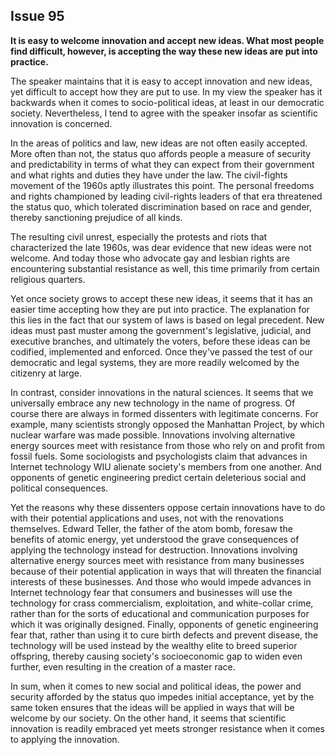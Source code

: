 
Issue 95
---------------------------

**It is easy to welcome innovation and accept new ideas. What most people find difficult,
however, is accepting the way these new ideas are put into practice.**


The speaker maintains that it is easy to accept innovation and new ideas, yet difficult to
accept how they are put to use. In my view the speaker has it backwards when it comes to
socio-political ideas, at least in our democratic society. Nevertheless, I tend to agree with the
speaker insofar as scientific innovation is concerned.

In the areas of politics and law, new ideas are not often easily accepted. More often than not,
the status quo affords people a measure of security and predictability in terms of what they can
expect from their government and what rights and duties they have under the law. The
civil-fights movement of the 1960s aptly illustrates this point. The personal freedoms and rights
championed by leading civil-rights leaders of that era threatened the status quo, which
tolerated discrimination based on race and gender, thereby sanctioning prejudice of all kinds.

The resulting civil unrest, especially the protests and riots that characterized the late 1960s,
was dear evidence that new ideas were not welcome. And today those who advocate gay and
lesbian rights are encountering substantial resistance as well, this time primarily from certain
religious quarters.

Yet once society grows to accept these new ideas, it seems that it has an easier time
accepting how they are put into practice. The explanation for this lies in the fact that our
system of laws is based on legal precedent. New ideas must past muster among the
government's legislative, judicial, and executive branches, and ultimately the voters, before
these ideas can be codified, implemented and enforced. Once they've passed the test of our
democratic and legal systems, they are more readily welcomed by the citizenry at large.

In contrast, consider innovations in the natural sciences. It seems that we universally
embrace any new technology in the name of progress. Of course there are always in formed
dissenters with legitimate concerns. For example, many scientists strongly opposed the
Manhattan Project, by which nuclear warfare was made possible. Innovations involving
alternative energy sources meet with resistance from those who rely on and profit from fossil
fuels. Some sociologists and psychologists claim that advances in Internet technology WIU
alienate society's members from one another. And opponents of genetic engineering predict
certain deleterious social and political consequences.

Yet the reasons why these dissenters oppose certain innovations have to do with their
potential applications and uses, not with the renovations themselves. Edward Teller, the father
of the atom bomb, foresaw the benefits of atomic energy, yet understood the grave
consequences of applying the technology instead for destruction. Innovations involving
alternative energy sources meet with resistance from many businesses because of their
potential application in ways that will threaten the financial interests of these businesses. And
those who would impede advances in Internet technology fear that consumers and businesses
will use the technology for crass commercialism, exploitation, and white-collar crime, rather
than for the sorts of educational and communication purposes for which it was originally
designed. Finally, opponents of genetic engineering fear that, rather than using it to cure birth
defects and prevent disease, the technology will be used instead by the wealthy elite to breed
superior offspring, thereby causing society's socioeconomic gap to widen even further, even
resulting in the creation of a master race.

In sum, when it comes to new social and political ideas, the power and security afforded by
the status quo impedes initial acceptance, yet by the same token ensures that the ideas will be
applied in ways that will be welcome by our society. On the other hand, it seems that scientific
innovation is readily embraced yet meets stronger resistance when it comes to applying the
innovation.


